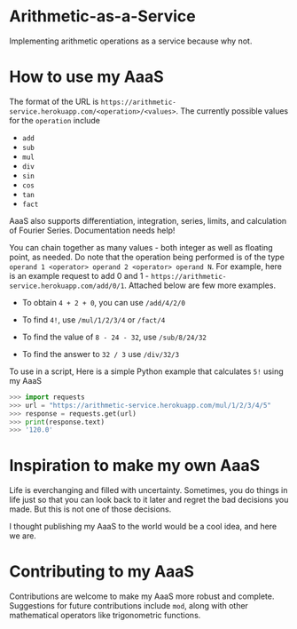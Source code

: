 # Arithmetic-as-a-Service
Implementing arithmetic operations as a service because why not.

# How to use my AaaS

The format of the URL is `https://arithmetic-service.herokuapp.com/<operation>/<values>`. The currently possible values for the `operation` include 

* `add`
* `sub`
* `mul`
* `div`
* `sin`
* `cos`
* `tan`
* `fact`

AaaS also supports differentiation, integration, series, limits, and calculation of Fourier Series. Documentation needs help!

You can chain together as many values - both integer as well as floating point, as needed. Do note that the operation being performed is of the type `operand 1 <operator> operand 2 <operator> operand N`. For example, here is an example request to add
0 and 1 - `https://arithmetic-service.herokuapp.com/add/0/1`. Attached below are few more examples.

* To obtain `4 + 2 + 0`, you can use `/add/4/2/0`

* To find `4!`, use `/mul/1/2/3/4` or `/fact/4`

* To find the value of `8 - 24 - 32`, use `/sub/8/24/32`

* To find the answer to `32 / 3` use `/div/32/3`

To use in a script, Here is a simple Python example that calculates `5!` using my AaaS

```Python
>>> import requests
>>> url = "https://arithmetic-service.herokuapp.com/mul/1/2/3/4/5"
>>> response = requests.get(url)
>>> print(response.text)
>>> '120.0'
```

# Inspiration to make my own AaaS

Life is everchanging and filled with uncertainty. Sometimes, you do things in life just so that you can look back to it later and regret the bad decisions you made. But this is not one of those decisions.

I thought publishing my AaaS to the world would be a cool idea, and here we are.

# Contributing to my AaaS

Contributions are welcome to make my AaaS more robust and complete. Suggestions for future contributions include `mod`, along with other mathematical operators like trigonometric functions.
